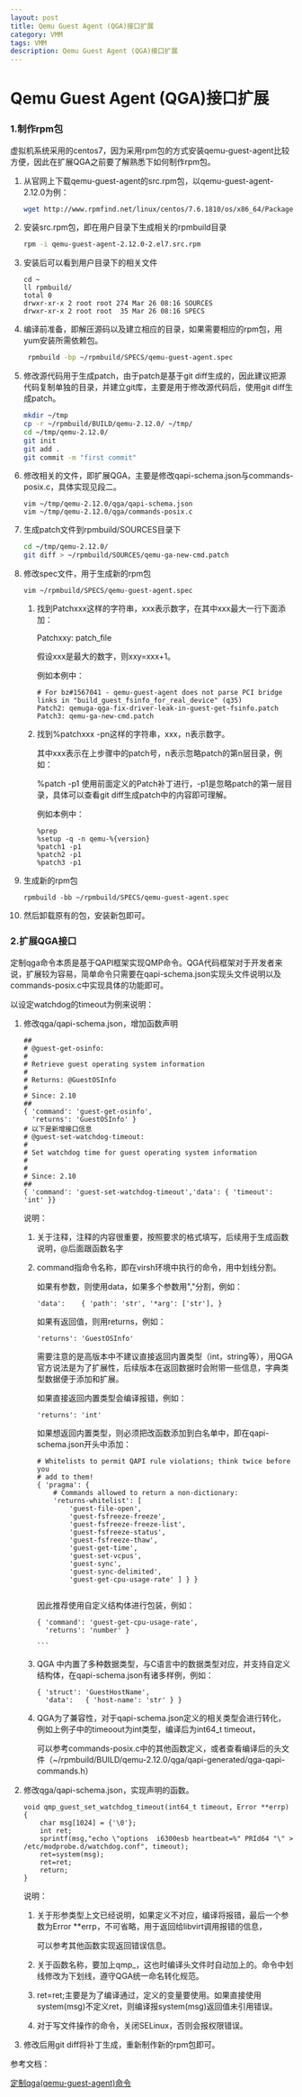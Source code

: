 ```yaml
---
layout: post
title: Qemu Guest Agent (QGA)接口扩展
category: VMM
tags: VMM
description: Qemu Guest Agent (QGA)接口扩展
---
```

#  Qemu Guest Agent (QGA)接口扩展

### 1.**制作rpm包**

虚拟机系统采用的centos7，因为采用rpm包的方式安装qemu-guest-agent比较方便，因此在扩展QGA之前要了解熟悉下如何制作rpm包。

1. 从官网上下载qemu-guest-agent的src.rpm包，以qemu-guest-agent-2.12.0为例：

   ```sh
   wget http://www.rpmfind.net/linux/centos/7.6.1810/os/x86_64/Packages/qemu-guest-agent-2.12.0-2.el7.x86_64.rpm
   ```

2. 安装src.rpm包，即在用户目录下生成相关的rpmbuild目录

   ```sh
   rpm -i qemu-guest-agent-2.12.0-2.el7.src.rpm
   ```

3. 安装后可以看到用户目录下的相关文件

   ```
   cd ~
   ll rpmbuild/
   total 0
   drwxr-xr-x 2 root root 274 Mar 26 08:16 SOURCES
   drwxr-xr-x 2 root root  35 Mar 26 08:16 SPECS
   ```


4. 编译前准备，即解压源码以及建立相应的目录，如果需要相应的rpm包，用yum安装所需依赖包。

   ```sh
    rpmbuild -bp ~/rpmbuild/SPECS/qemu-guest-agent.spec
   ```

5. 修改源代码用于生成patch，由于patch是基于git diff生成的，因此建议把源代码复制单独的目录，并建立git库，主要是用于修改源代码后，使用git diff生成patch。

   ```sh
   mkdir ~/tmp
   cp -r ~/rpmbuild/BUILD/qemu-2.12.0/ ~/tmp/
   cd ~/tmp/qemu-2.12.0/
   git init
   git add .
   git commit -m "first commit"
   ```

6. 修改相关的文件，即扩展QGA，主要是修改qapi-schema.json与commands-posix.c，具体实现见段二。

   ```
   vim ~/tmp/qemu-2.12.0/qga/qapi-schema.json
   vim ~/tmp/qemu-2.12.0/qga/commands-posix.c
   ```

7. 生成patch文件到rpmbuild/SOURCES目录下

   ```sh
   cd ~/tmp/qemu-2.12.0/
   git diff > ~/rpmbuild/SOURCES/qemu-ga-new-cmd.patch
   ```

8. 修改spec文件，用于生成新的rpm包

   ```
   vim ~/rpmbuild/SPECS/qemu-guest-agent.spec
   ```

   1. 找到Patchxxx这样的字符串，xxx表示数字，在其中xxx最大一行下面添加：

      Patchxxy: patch_file

      假设xxx是最大的数字，则xxy=xxx+1。

      例如本例中：

      ```
      # For bz#1567041 - qemu-guest-agent does not parse PCI bridge links in "build_guest_fsinfo_for_real_device" (q35)
      Patch2: qemuga-qga-fix-driver-leak-in-guest-get-fsinfo.patch
      Patch3: qemu-ga-new-cmd.patch
      ```

   2. 找到%patchxxx -pn这样的字符串，xxx，n表示数字。

      其中xxx表示在上步骤中的patch号，n表示忽略patch的第n层目录，例如：

      %patch -p1 使用前面定义的Patch补丁进行，-p1是忽略patch的第一层目录，具体可以查看git diff生成patch中的内容即可理解。

      例如本例中：

      ```
      %prep
      %setup -q -n qemu-%{version}
      %patch1 -p1
      %patch2 -p1
      %patch3 -p1
      ```



9. 生成新的rpm包

   ```
   rpmbuild -bb ~/rpmbuild/SPECS/qemu-guest-agent.spec
   ```

10. 然后卸载原有的包，安装新包即可。




### 2.**扩展QGA接口**

定制qga命令本质是基于QAPI框架实现QMP命令。QGA代码框架对于开发者来说，扩展较为容易，简单命令只需要在qapi-schema.json实现头文件说明以及commands-posix.c中实现具体的功能即可。

以设定watchdog的timeout为例来说明：

1. 修改qga/qapi-schema.json，增加函数声明

   ```
   ##
   # @guest-get-osinfo:
   #
   # Retrieve guest operating system information
   #
   # Returns: @GuestOSInfo
   #
   # Since: 2.10
   ##
   { 'command': 'guest-get-osinfo',
     'returns': 'GuestOSInfo' }
   # 以下是新增接口信息
   # @guest-set-watchdog-timeout:
   #
   # Set watchdog time for guest operating system information
   #
   #
   # Since: 2.10
   ##
   { 'command': 'guest-set-watchdog-timeout','data': { 'timeout': 'int' }}
   ```
   说明：

   1. 关于注释，注释的内容很重要，按照要求的格式填写，后续用于生成函数说明，@后面跟函数名字

   2. command指命令名称，即在virsh环境中执行的命令，用中划线分割。

      如果有参数，则使用data，如果多个参数用","分割，例如：

      ```
      'data':    { 'path': 'str', '*arg': ['str'], }
      ```

      如果有返回值，则用returns，例如：
      ```
      'returns': 'GuestOSInfo'
      ```
      需要注意的是高版本中不建议直接返回内置类型（int，string等），用QGA官方说法是为了扩展性，后续版本在返回数据时会附带一些信息，字典类型数据便于添加和扩展。

      如果直接返回内置类型会编译报错，例如：
      ```
      'returns': 'int'
      ```
      如果想返回内置类型，则必须把改函数添加到白名单中，即在qapi-schema.json开头中添加：
      ```
      # Whitelists to permit QAPI rule violations; think twice before you
      # add to them!
      { 'pragma': {
          # Commands allowed to return a non-dictionary:
          'returns-whitelist': [
              'guest-file-open',
              'guest-fsfreeze-freeze',
              'guest-fsfreeze-freeze-list',
              'guest-fsfreeze-status',
              'guest-fsfreeze-thaw',
              'guest-get-time',
              'guest-set-vcpus',
              'guest-sync',
              'guest-sync-delimited',
              'guest-get-cpu-usage-rate' ] } }
          
      ```

      因此推荐使用自定义结构体进行包装，例如：

      ````
      { 'command': 'guest-get-cpu-usage-rate',
        'returns': 'number' }
      
      ```

   3. QGA 中内置了多种数据类型，与C语言中的数据类型对应，并支持自定义结构体，在qapi-schema.json有诸多样例，例如：

      ```
      { 'struct': 'GuestHostName',
        'data':   { 'host-name': 'str' } }
      ```

   4. QGA为了兼容性，对于qapi-schema.json定义的相关类型会进行转化，例如上例子中的timeoout为int类型，编译后为int64_t timeout，

      可以参考commands-posix.c中的其他函数定义，或者查看编译后的头文件（~/rpmbuild/BUILD/qemu-2.12.0/qga/qapi-generated/qga-qapi-commands.h）

2. 修改qga/qapi-schema.json，实现声明的函数。

   ```
   void qmp_guest_set_watchdog_timeout(int64_t timeout, Error **errp)
   {
       char msg[1024] = {'\0'};
       int ret;
       sprintf(msg,"echo \"options  i6300esb heartbeat=%" PRId64 "\" > /etc/modprobe.d/watchdog.conf", timeout);
       ret=system(msg);
       ret=ret;
       return;
   }
   ```
   说明：

   1. 关于形参类型上文已经说明，如果定义不对应，编译将报错，最后一个参数为Error **errp，不可省略，用于返回给libvirt调用报错的信息，

      可以参考其他函数实现返回错误信息。

   2. 关于函数名称，要加上qmp_，这也时编译头文件时自动加上的。命令中划线修改为下划线，遵守QGA统一命名转化规范。

   3. ret=ret;主要是为了编译通过，定义的变量要使用。如果直接使用system(msg)不定义ret，则编译报system(msg)返回值未引用错误。

   4. 对于写文件操作的命令，关闭SELinux，否则会报权限错误。

3. 修改后用git diff将补丁生成，重新制作新的rpm包即可。



参考文档：

[定制qga(qemu-guest-agent)命令](https://blog.csdn.net/dwdwdw2/article/details/79313684)
